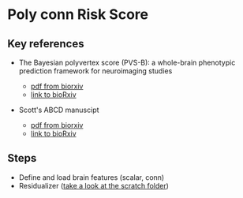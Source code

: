 # Poly conn Risk Score

## Key references

- The Bayesian polyvertex score (PVS-B): a whole-brain phenotypic prediction framework for neuroimaging studies

    - [pdf from biorxiv](./References/813915v3.full.pdf)
    - [link to bioRxiv](https://www.biorxiv.org/content/10.1101/813915v3)
    
- Scott's ABCD manuscipt
    - [pdf from biorxiv](./References/2020.08.21.257758v1.full.pdf)
    - [link to bioRxiv](https://www.biorxiv.org/content/10.1101/2020.08.21.257758v1)

## Steps
- Define and load brain features (scalar, conn)
- Residualizer ([take a look at the scratch folder](./scratch))